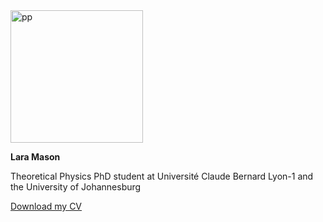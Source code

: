 <img width="212" alt="pp" src="https://user-images.githubusercontent.com/36950204/100604849-c3f3e880-330f-11eb-9d7b-8cdbd897a42d.png">

**Lara Mason**

Theoretical Physics PhD student at Université Claude Bernard Lyon-1 and the University of Johannesburg 

<a href="CV_physics.pdf">Download my CV</a>

